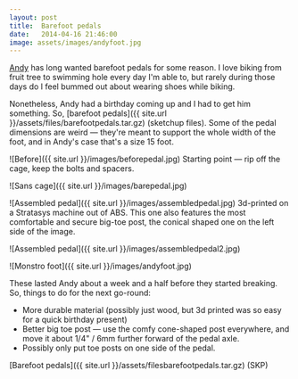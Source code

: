 ```yaml
---
layout: post
title:  Barefoot pedals
date:   2014-04-16 21:46:00
image: assets/images/andyfoot.jpg
---
```


[Andy](http://www.andrewquitmeyer.com) has long wanted barefoot pedals for some reason. I love biking from fruit tree to swimming hole every day I'm able to, but rarely during those days do I feel bummed out about wearing shoes while biking.

Nonetheless, Andy had a birthday coming up and I had to get him something. So, [barefoot pedals]({{ site.url }}/assets/files/barefootpedals.tar.gz) (sketchup files). Some of the pedal dimensions are weird — they're meant to support the whole width of the foot, and in Andy's case that's a size 15 foot.

![Before]({{ site.url }}/images/beforepedal.jpg)
Starting point — rip off the cage, keep the bolts and spacers.

![Sans cage]({{ site.url }}/images/barepedal.jpg)

![Assembled pedal]({{ site.url }}/images/assembledpedal.jpg)
3d-printed on a Stratasys machine out of ABS. This one also features the most comfortable and secure big-toe post, the conical shaped one on the left side of the image.

![Assembled pedal]({{ site.url }}/images/assembledpedal2.jpg)

![Monstro foot]({{ site.url }}/images/andyfoot.jpg)

These lasted Andy about a week and a half before they started breaking. So, things to do for the next go-round:

* More durable material (possibly just wood, but 3d printed was so easy for a quick birthday present)
* Better big toe post — use the comfy cone-shaped post everywhere, and move it about 1/4" / 6mm further forward of the pedal axle.
* Possibly only put toe posts on one side of the pedal.

[Barefoot pedals]({{ site.url }}/assets/filesbarefootpedals.tar.gz) (SKP)
